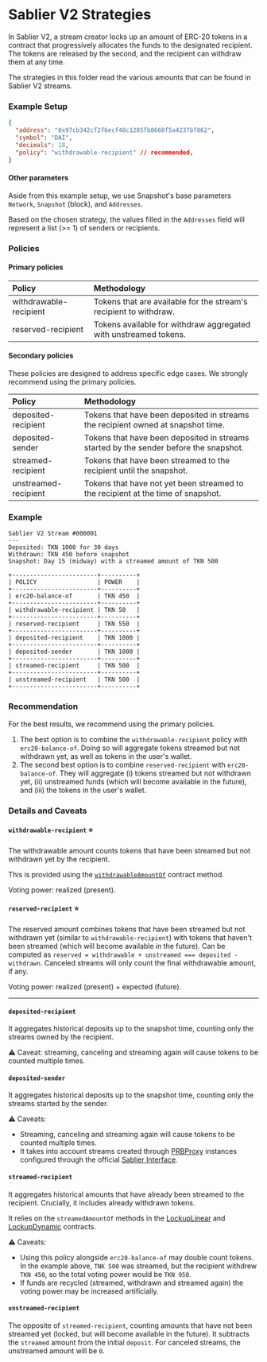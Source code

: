 # Sablier V2 Strategies

In Sablier V2, a stream creator locks up an amount of ERC-20 tokens in a contract that progressively allocates the funds to the designated
recipient. The tokens are released by the second, and the recipient can withdraw them at any time.

The strategies in this folder read the various amounts that can be found in Sablier V2 streams.

### Example Setup

```json
{
  "address": "0x97cb342cf2f6ecf48c1285fb8668f5a4237bf862",
  "symbol": "DAI",
  "decimals": 18,
  "policy": "withdrawable-recipient" // recommended,
}
```

#### Other parameters

Aside from this example setup, we use Snapshot's base parameters `Network`, `Snapshot` (block), and `Addresses`.

Based on the chosen strategy, the values filled in the `Addresses` field will represent a list (>= 1) of senders or recipients.

### Policies

#### Primary policies

| Policy                 | Methodology                                                       |
| :--------------------- | :---------------------------------------------------------------- |
| withdrawable-recipient | Tokens that are available for the stream's recipient to withdraw. |
| reserved-recipient     | Tokens available for withdraw aggregated with unstreamed tokens.  |

#### Secondary policies

These policies are designed to address specific edge cases. We strongly recommend using the primary policies.

| Policy               | Methodology                                                                           |
| :------------------- | :------------------------------------------------------------------------------------ |
| deposited-recipient  | Tokens that have been deposited in streams the recipient owned at snapshot time.      |
| deposited-sender     | Tokens that have been deposited in streams started by the sender before the snapshot. |
| streamed-recipient   | Tokens that have been streamed to the recipient until the snapshot.                   |
| unstreamed-recipient | Tokens that have not yet been streamed to the recipient at the time of snapshot.      |

### Example

```text
Sablier V2 Stream #000001
---
Deposited: TKN 1000 for 30 days
Withdrawn: TKN 450 before snapshot
Snapshot: Day 15 (midway) with a streamed amount of TKN 500

+------------------------+----------+
| POLICY                 | POWER    |
+------------------------+----------+
| erc20-balance-of       | TKN 450  |
+------------------------+----------+
| withdrawable-recipient | TKN 50   |
+------------------------+----------+
| reserved-recipient     | TKN 550  |
+------------------------+----------+
| deposited-recipient    | TKN 1000 |
+------------------------+----------+
| deposited-sender       | TKN 1000 |
+------------------------+----------+
| streamed-recipient     | TKN 500  |
+------------------------+----------+
| unstreamed-recipient   | TKN 500  |
+------------------------+----------+
```

### Recommendation

For the best results, we recommend using the primary policies.

1. The best option is to combine the `withdrawable-recipient` policy with `erc20-balance-of`. Doing so will aggregate
   tokens streamed but not withdrawn yet, as well as tokens in the user's wallet.
2. The second best option is to combine `reserved-recipient` with `erc20-balance-of`. They will aggregate (i) tokens
   streamed but not withdrawn yet, (ii) unstreamed funds (which will become available in the future), and (iii) the
   tokens in the user's wallet.

### Details and Caveats

#### `withdrawable-recipient` ⭐️

The withdrawable amount counts tokens that have been streamed but not withdrawn yet by the recipient.

This is provided using the
[`withdrawableAmountOf`](/contracts/v2/reference/core/abstracts/abstract.SablierV2Lockup#withdrawableamountof) contract
method.

Voting power: realized (present).

#### `reserved-recipient` ⭐️

The reserved amount combines tokens that have been streamed but not withdrawn yet (similar to `withdrawable-recipient`)
with tokens that haven't been streamed (which will become available in the future). Can be computed as
`reserved = withdrawable + unstreamed === deposited - withdrawn`. Canceled streams will only count the final
withdrawable amount, if any.

Voting power: realized (present) + expected (future).

---

#### `deposited-recipient`

It aggregates historical deposits up to the snapshot time, counting only the streams owned by the recipient.

:warning: Caveat: streaming, canceling and streaming again will cause tokens to be counted multiple times.

#### `deposited-sender`

It aggregates historical deposits up to the snapshot time, counting only the streams started by the sender.

:warning: Caveats:

- Streaming, canceling and streaming again will cause tokens to be counted multiple times.
- It takes into account streams created through [PRBProxy](https://docs.sablier.com/contracts/v2/reference/overview#periphery) instances configured through the official [Sablier Interface](https://app.sablier.com/).

#### `streamed-recipient`

It aggregates historical amounts that have already been streamed to the recipient. Crucially, it includes already withdrawn tokens.

It relies on the `streamedAmountOf` methods in the [LockupLinear](https://docs.sablier.com/contracts/v2/reference/core/contract.SablierV2LockupLinear#streamedamountof) and [LockupDynamic](https://docs.sablier.com/contracts/v2/reference/core/contract.SablierV2LockupDynamic#streamedamountof) contracts.

:warning: Caveats:

- Using this policy alongside `erc20-balance-of` may double count tokens. In the example above, `TNK 500` was streamed, but the recipient withdrew `TKN 450`, so the total voting power would be `TKN 950`.
- If funds are recycled (streamed, withdrawn and streamed again) the voting power may be increased artificially.

#### `unstreamed-recipient`

The opposite of `streamed-recipient`, counting amounts that have not been streamed yet (locked, but will become available in the future). It subtracts the `streamed` amount from the initial `deposit`. For canceled streams, the unstreamed amount will be `0`.
